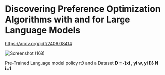 # Discovering Preference Optimization Algorithms with and for Large Language Models

https://arxiv.org/pdf/2406.08414

![Screenshot (168)](https://github.com/user-attachments/assets/b3988ef4-df0f-4260-a7f9-b4a2636396b4)


Pre-Trained Language model policy πθ and a Dataset **D = {(xi , yi w, yi l)} N i=1**

